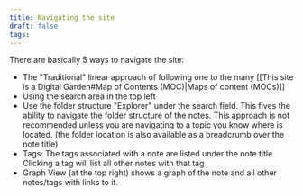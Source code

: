```yaml
---
title: Navigating the site
draft: false
tags:
---
```

 There are basically 5 ways to navigate the site:
- The "Traditional" linear approach of following one to the many [[This site is a Digital Garden#Map of Contents (MOC)|Maps of content (MOCs)]]
- Using the search area in the top left
- Use the folder structure "Explorer" under the search field. This fives the ability to navigate the folder structure of the notes. This approach is not recommended unless you are navigating to a topic you know where is located. (the folder location is also available as a breadcrumb over the note title)
- Tags: The tags associated with a note are listed under the note title. Clicking a tag will list all other notes with that tag
- Graph View (at the top right) shows a graph of the note and all other notes/tags with links to it.